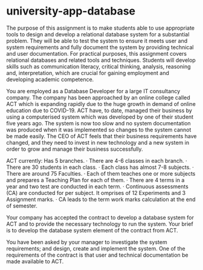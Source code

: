 # university-app-database
The purpose of this assignment is to make students able to use appropriate tools to design and develop a relational database system for a substantial problem. They will be able to test the system to ensure it meets user and system requirements and fully document the system by providing technical and user documentation. For practical purposes, this assignment covers relational databases and related tools and techniques. Students will develop skills such as communication literacy, critical thinking, analysis, reasoning and, interpretation, which are crucial for gaining employment and developing academic competence.

You are employed as a Database Developer for a large IT consultancy company. The company has been approached by an online college called ACT which is expanding rapidly due to the huge growth in demand of online education due to COVID-19.
ACT have, to date, managed their business by using a computerised system which was developed by one of their student five years ago. The system is now too slow and no system documentation was produced when it was implemented so changes to the system cannot be made easily. The CEO of ACT feels that their business requirements have changed, and they need to invest in new technology and a new system in order to grow and manage their business successfully.

ACT currently:
 Has 5 branches.
· There are 4-6 classes in each branch.
· There are 30 students in each class.
· Each class has almost 7-8 subjects.
· There are around 75 Faculties.
· Each of them teaches one or more subjects and prepares a Teaching Plan for each of them.
· There are 4 terms in a year and two test are conducted in each term.
· Continuous assessments (CA) are conducted for per subject. It omprises of 12 Experiments and 3 Assignment marks.
· CA leads to the term work marks calculation at the end of semester.

Your company has accepted the contract to develop a database system for ACT and to provide the necessary technology to run the system. Your brief is to develop the database system element of the contract from ACT.

You have been asked by your manager to investigate the system requirements; and design, create and implement the system. One of the requirements of the contract is that user and technical documentation be made available to ACT.
